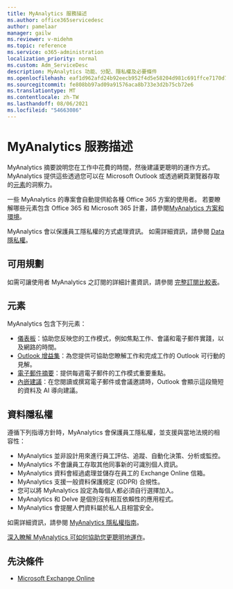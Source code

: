 ```yaml
---
title: MyAnalytics 服務描述
ms.author: office365servicedesc
author: pamelaar
manager: gailw
ms.reviewer: v-midehm
ms.topic: reference
ms.service: o365-administration
localization_priority: normal
ms.custom: Adm_ServiceDesc
description: MyAnalytics 功能、分配、隱私權及必要條件
ms.openlocfilehash: eaf1d962afd24b92eecb952f4d5e58204d981c691ffce7170d71527936591245
ms.sourcegitcommit: fe808bb97ad09a91576aca8b733e3d2b75cb72e6
ms.translationtype: MT
ms.contentlocale: zh-TW
ms.lasthandoff: 08/06/2021
ms.locfileid: "54663086"
---
```

# <a name="myanalytics-service-description"></a>MyAnalytics 服務描述

MyAnalytics 摘要說明您在工作中花費的時間，然後建議更聰明的運作方式。 MyAnalytics 提供這些透過您可以在 Microsoft Outlook 或透過網頁瀏覽器存取的[元素](#elements)的洞察力。

一些 MyAnalytics 的專案會自動提供給各種 Office 365 方案的使用者。 若要瞭解哪些元素包含 Office 365 和 Microsoft 365 計畫，請參閱[MyAnalytics 方案和環境](/workplace-analytics/myanalytics/overview/plans-environments)。  

MyAnalytics 會以保護員工隱私權的方式處理資訊。 如需詳細資訊，請參閱 [Data 隱私權](#data-privacy)。

## <a name="available-plans"></a>可用規劃

如需可讓使用者 MyAnalytics 之訂閱的詳細計畫資訊，請參閱 [完整訂閱比較表](https://go.microsoft.com/fwlink/?linkid=2139145)。

## <a name="elements"></a>元素

MyAnalytics 包含下列元素：

* [儀表板](/workplace-analytics/myanalytics/use/dashboard-2)：協助您反映您的工作模式，例如焦點工作、會議和電子郵件實踐，以及網路的時間。
* [Outlook 增益集](/workplace-analytics/myanalytics/use/add-in)：為您提供可協助您瞭解工作和完成工作的 Outlook 可行動的見解。
* [電子郵件摘要](/workplace-analytics/myanalytics/use/email-digest-2)：提供每週電子郵件的工作模式重要重點。
* [內嵌建議](/workplace-analytics/myanalytics/use/mya-notifications)：在您閱讀或撰寫電子郵件或會議邀請時，Outlook 會顯示這段簡短的資料及 AI 導向建議。

## <a name="data-privacy"></a>資料隱私權

遵循下列指導方針時，MyAnalytics 會保護員工隱私權，並支援與當地法規的相容性：

* MyAnalytics 並非設計用來進行員工評估、追蹤、自動化決策、分析或監控。
* MyAnalytics 不會讓員工存取其他同事新的可識別個人資訊。
* MyAnalytics 資料會經過處理並儲存在員工的 Exchange Online 信箱。
* MyAnalytics 支援一般資料保護規定 (GDPR) 合規性。
* 您可以將 MyAnalytics 設定為每個人都必須自行選擇加入。
* MyAnalytics 和 Delve 是個別沒有相互依賴性的應用程式。
* MyAnalytics 會提醒人們資料屬於私人且相當安全。

如需詳細資訊，請參閱 [MyAnalytics 隱私權指南](/workplace-analytics/myanalytics/overview/privacy-guide)。

[深入瞭解 MyAnalytics 可如何協助您更聰明地運作](https://products.office.com/business/myanalytics-personal-analytics)。

## <a name="prerequisites"></a>先決條件

* [Microsoft Exchange Online](./exchange-online-service-description/exchange-online-service-description.md)